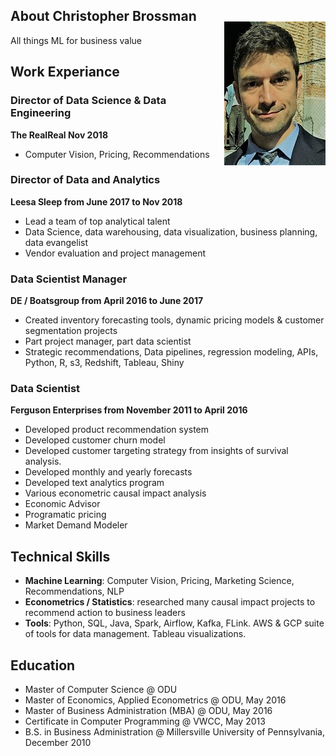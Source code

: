 <img align="right" src="/pic.jpg" vspace="50">

## About Christopher Brossman
All things ML for business value

## Work Experiance
### Director of Data Science & Data Engineering
**The RealReal Nov 2018**
* Computer Vision, Pricing, Recommendations

### Director of Data and Analytics
**Leesa Sleep from June 2017 to Nov 2018**
* Lead a team of top analytical talent
* Data Science, data warehousing, data visualization, business planning, data evangelist
* Vendor evaluation and project management

### Data Scientist Manager
**DE / Boatsgroup from April 2016 to June 2017**
* Created inventory forecasting tools, dynamic pricing models & customer segmentation projects
* Part project manager, part data scientist
* Strategic recommendations, Data pipelines, regression modeling, APIs, Python, R, s3, Redshift, Tableau, Shiny

### Data Scientist
**Ferguson Enterprises from November 2011 to April 2016**
* Developed product recommendation system
* Developed customer churn model
* Developed customer targeting strategy from insights of survival analysis. 
* Developed monthly and yearly forecasts
* Developed text analytics program
* Various econometric causal impact analysis
* Economic Advisor
* Programatic pricing
* Market Demand Modeler

## Technical Skills
* **Machine Learning**: Computer Vision, Pricing, Marketing Science, Recommendations, NLP
* **Econometrics / Statistics**: researched many causal impact projects to recommend action to business leaders
* **Tools**: Python, SQL, Java, Spark, Airflow, Kafka, FLink. AWS & GCP suite of tools for data management. Tableau visualizations.

## Education
* Master of Computer Science @ ODU
* Master of Economics, Applied Econometrics @ ODU, May 2016
* Master of Business Administration (MBA) @ ODU, May 2016
* Certificate in Computer Programming @ VWCC, May 2013
* B.S. in Business Administration @ Millersville University of Pennsylvania, December 2010 

